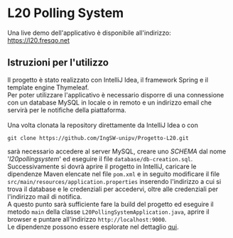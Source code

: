 # L20 Polling System
Una live demo dell'applicativo è disponibile all'indirizzo: https://l20.fresqo.net
## Istruzioni per l'utilizzo
Il progetto è stato realizzato con IntelliJ Idea, il framework Spring e il template engine Thymeleaf.\
Per poter utilizzare l'applicativo è necessario disporre di una connessione con un database MySQL in locale o in remoto e un indirizzo email che servirà per le notifiche della piattaforma.\
\
Una volta clonata la repository direttamente da IntelliJ Idea o con
```
git clone https://github.com/IngSW-unipv/Progetto-L20.git
```
sarà necessario accedere al server MySQL, creare uno *SCHEMA* dal nome '*l20pollingsystem*' ed eseguire il file `database/db-creation.sql`. Successivamente si dovrà aprire il progetto in IntelliJ, caricare le dipendenze Maven elencate nel file  `pom.xml` e in seguito modificare il file `src/main/resources/application.properties` inserendo l'indirizzo a cui si trova il database e le credenziali per accedervi, oltre alle credenziali per l'indirizzo mail di notifica.\
A questo punto sarà sufficiente fare la build del progetto ed eseguire il metodo `main` della classe `L20PollingSystemApplication.java`, aprire il browser e puntare all'indirizzo `http://localhost:9000`.\
Le dipendenze possono essere esplorate nel dettaglio [qui](https://github.com/IngSW-unipv/Progetto-L20/network/dependencies).
